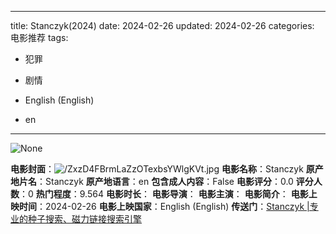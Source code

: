 
---
title: Stanczyk(2024)
date: 2024-02-26
updated: 2024-02-26
categories: 电影推荐
tags:

- 犯罪
- 剧情

- English (English)
- en
---

<img src="https://image.tmdb.org/t/p/originalNone" alt="None" title="None">

**电影封面**：<img src="https://image.tmdb.org/t/p/w200/ZxzD4FBrmLaZzOTexbsYWlgKVt.jpg" alt="/ZxzD4FBrmLaZzOTexbsYWlgKVt.jpg" title="/ZxzD4FBrmLaZzOTexbsYWlgKVt.jpg">
**电影名称**：Stanczyk
**原产地片名**：Stanczyk
**原产地语言**：en
**包含成人内容**：False
**电影评分**：0.0
**评分人数**：0
**热门程度**：9.564
**电影时长**：
**电影导演**：
**电影主演**：
**电影简介**：
**电影上映时间**：2024-02-26
**电影上映国家**：English (English)
**传送门**：[Stanczyk |专业的种子搜索、磁力链接搜索引擎](https://movie.amd794.com:2083/?search=Stanczyk&ordering=&mode=match_phrase&page_size=10&page=1)

